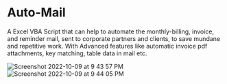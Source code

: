 # Auto-Mail
A Excel VBA Script that can help to automate the monthly-billing, invoice, and reminder mail, sent to corporate partners and clients, to save mundane and repetitive work. With Advanced features like automatic invoice pdf attachments, key matching, table data in mail etc.


![Screenshot 2022-10-09 at 9 43 57 PM](https://user-images.githubusercontent.com/115417911/194767873-d608a4d1-1487-40a9-b75b-2192f8c9319d.jpg)
![Screenshot 2022-10-09 at 9 44 05 PM](https://user-images.githubusercontent.com/115417911/194767877-670d508f-f889-4b36-a2cf-e921d6c171cd.jpg)
